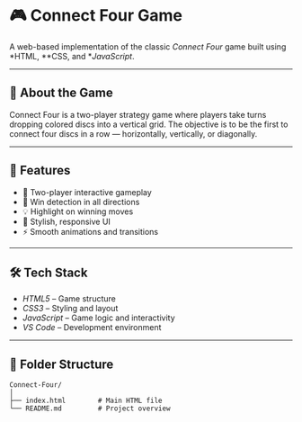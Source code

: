 # 🎮 Connect Four Game

A web-based implementation of the classic *Connect Four* game built using *HTML, **CSS, and **JavaScript*.


---

## 🧠 About the Game

Connect Four is a two-player strategy game where players take turns dropping colored discs into a vertical grid. The objective is to be the first to connect four discs in a row — horizontally, vertically, or diagonally.

---

## 🚀 Features

- 🎯 Two-player interactive gameplay
- 🧩 Win detection in all directions
- 💡 Highlight on winning moves
- 🎨 Stylish, responsive UI
- ⚡ Smooth animations and transitions

---

## 🛠 Tech Stack

- *HTML5* – Game structure
- *CSS3* – Styling and layout
- *JavaScript* – Game logic and interactivity
- *VS Code* – Development environment

---

## 📂 Folder Structure

```plaintext
Connect-Four/
│
├── index.html        # Main HTML file
└── README.md         # Project overview
